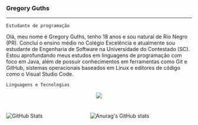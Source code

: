 ### Gregory Guths

---

`Estudante de programação`

Olá, meu nome é Gregory Guths, tenho 18 anos e sou natural de Rio Negro (PR). Concluí o ensino médio no Colégio Excelência e atualmente sou estudante de Engenharia de Software na Universidade do Contestado (SC). Estou aprofundando meus estudos em linguagens de programação com foco em Java, além de possuir conhecimentos em ferramentas como Git e GitHub, sistemas operacionais baseados em Linux e editores de código como o Visual Studio Code.

`Linguagens e Tecnologias`
<div align="center" >
<a href="https://skillicons.dev"   >
  <img src="https://skillicons.dev/icons?i=java,git,vscode,html,figma,github,discord,linkedin,linux" />
</a>

#
<p>
  <img
    align="left"
    alt="GitHub Stats" 
    style="padding-right: 10px;" 
    src="https://github-readme-stats.vercel.app/api?username=Guthsss&show_icons=true&theme=blue_navy&include_all_commits=true&locale=pt-br" 
  />
  <p/>

  ![Anurag's GitHub stats](https://github-readme-stats.vercel.app/api?username=anuraghazra&theme=dark&show_icons=true)



 

 
 
  

  






 
  
  

  





